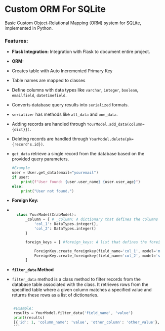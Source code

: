 # Custom ORM For SQLite

Basic Custom Object-Relational Mapping (ORM) system for SQLite, implemented in Python.


### Features:
- **Flask Integration:** Integration with Flask to document entire project.

- **ORM:**
- Creates table with Auto Incremented Primary Key
- Table names are mapped to classes
- Define columns with data types like `varchar`, `integer`, `boolean`, `emailfield`, `datetimefield`.
- Converts database query results into `serialized` formats.
- `serializer` has methods like `all_data` and `one_data`.
- Adding records are handled through `YourModel.add_data(column={dict}})`.
- Deleting records are handled through `YourModel.delete(pk={record's.id})`.
- `get_data`  retrieve a single record from the database based on the provided query parameters.
    ```python
    #Example
    user = User.get_data(email="youremail")
    if user:
        print(f"User found: {user.user_name} {user.user_age}")
    else:
        print("User not found.")

    ```
- **Foreign Key:**

- ```python

    class YourModel(CrabModel):
        _column = { # _column: A dictionary that defines the columns of the table or model.
            'col_1': DataTypes.integer(),
            'col_2': DataTypes.integer()
        }

        foreign_keys = [ #foreign_keys: A list that defines the foreign key constraints for table.

            ForeignKey.create_foreignkey(field_name='col_1', model='model_name'),
            ForeignKey.create_foreignkey(field_name='col_2', model='second_model')
        ]

    ```
- **`filter_data` Method**
- `filter_data` method is a class method to filter records from the database table associated with the class. It retrieves rows from the specified table where a given column matches a specified value and returns these rows as a list of dictionaries.

```python

    #Example:
    results = YourModel.filter_data('field_name', 'value')
    print(results)
    [{'id': 1, 'column_name': 'value', 'other_column': 'other_value'}, ...] #output
    ```
